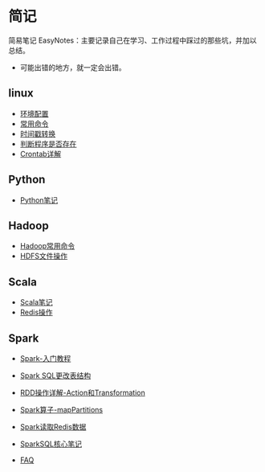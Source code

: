 # 简记

简易笔记 EasyNotes：主要记录自己在学习、工作过程中踩过的那些坑，并加以总结。

* 可能出错的地方，就一定会出错。

## linux

* [环境配置](chapter1_1-configuration.md)   
* [常用命令](chapter1_2-linux-commands.md)
* [时间戳转换](chapter1_3-linux-ts-to-time.md)
* [判断程序是否存在](chapter1_4-shell-size-compare.md)
* [Crontab详解](chapter1_5-crontab.md)

## Python

* [Python笔记](chapter2_1-python-notes.md)

## Hadoop

* [Hadoop常用命令](chapter3_1-hadoop-command.md)
* [HDFS文件操作](chapter3_2-hadoop-file-system.md)

## Scala

* [Scala笔记](chapter41_-scala-note.md)
* [Redis操作](chapter4_2-scala-redis.md)

## Spark

* [Spark-入门教程](spark-入门教程.md)
* [Spark SQL更改表结构](sparksql更改表结构.md)
* [RDD操作详解-Action和Transformation](chapter5_1-spark-RDD-introduction.md)
* [Spark算子-mapPartitions](charpter5_3-spark-mapPartitions.md)

* [Spark读取Redis数据](chapter5_3-redis-exp.md)
* [SparkSQL核心笔记](chapter5_4-spark-sql-notes.md)
* [FAQ](chapter5_n-spark-test.md)

